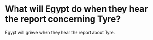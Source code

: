 # What will Egypt do when they hear the report concerning Tyre?

Egypt will grieve when they hear the report about Tyre.
